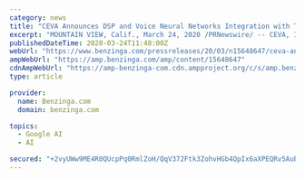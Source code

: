 ```yaml
---
category: news
title: "CEVA Announces DSP and Voice Neural Networks Integration with TensorFlow Lite for Microcontrollers"
excerpt: "MOUNTAIN VIEW, Calif., March 24, 2020 /PRNewswire/ -- CEVA, Inc. (NASDAQ:CEVA), the leading licensor of wireless connectivity and smart sensing technologies, today announced"
publishedDateTime: 2020-03-24T11:48:00Z
webUrl: "https://www.benzinga.com/pressreleases/20/03/n15648647/ceva-announces-dsp-and-voice-neural-networks-integration-with-tensorflow-lite-for-microcontrollers"
ampWebUrl: "https://amp.benzinga.com/amp/content/15648647"
cdnAmpWebUrl: "https://amp-benzinga-com.cdn.ampproject.org/c/s/amp.benzinga.com/amp/content/15648647"
type: article

provider:
  name: Benzinga.com
  domain: benzinga.com

topics:
  - Google AI
  - AI

secured: "+2vyUWw9ME4R0QUcpPq0RmlZoH/QqV372Ftk3ZohvHGb4QpIx6aXPEQRv5AuBXfbZvTbBDaxKUpprLIR7wl5Mt+rPLO+oU65fjB8EBui/acOQove3Kq/NcUuD+T3/P9eldXsY+aOny5vuA/DbGO+aJDRnk7JZzWx/zh5PaCGpfn7DaqgUX2LWjFGeysTukWKNIjMeMJ3o043wNhs2fVjTxqrNyKLbeutkV4C9vYvZE+hMh7XD/LE/oeBcgWLhLgqQ+ej6VixaYbgloBomeI1GFPSwKr00ZAd84E5tpCb6yVXJml3S2Hm8jJrxSaZNCzG;xqeyeDXcGxjnFRK7lUY1bg=="
---
```


